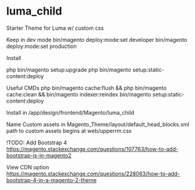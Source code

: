 # luma_child
Starter Theme for Luma w/ custom css

Keep in dev mode 
bin/magento deploy:mode:set developer
bin/magento deploy:mode:set production

Install

php bin/magento setup:upgrade 
php bin/magento setup:static-content:deploy


Useful CMDs
php bin/magento cache:flush && php bin/magento cache:clean && bin/magento indexer:reindex
bin/magento setup:static-content:deploy


Install in /app/design/frontend/Magento/luma_child


Name Custom assets in Magento_Theme/layout/default_head_blocks.xml
path to custom assets begins at web/upperrm.css



!TODO: Add Bootstrap 4
https://magento.stackexchange.com/questions/107763/how-to-add-bootstrap-js-in-magento2

View CDN option https://magento.stackexchange.com/questions/228063/how-to-add-bootstrap-4-in-a-magento-2-theme

